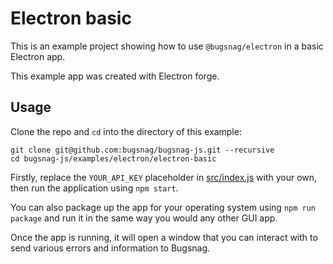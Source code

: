 # Electron basic

This is an example project showing how to use `@bugsnag/electron` in a basic Electron app.

This example app was created with Electron forge.

## Usage

Clone the repo and `cd` into the directory of this example:

```
git clone git@github.com:bugsnag/bugsnag-js.git --recursive
cd bugsnag-js/examples/electron/electron-basic
```

Firstly, replace the `YOUR_API_KEY` placeholder in [src/index.js](src/index.js) with your own, then run the application using `npm start`.

You can also package up the app for your operating system using `npm run package` and run it in the same way you would any other GUI app.

Once the app is running, it will open a window that you can interact with to send various errors and information to Bugsnag.